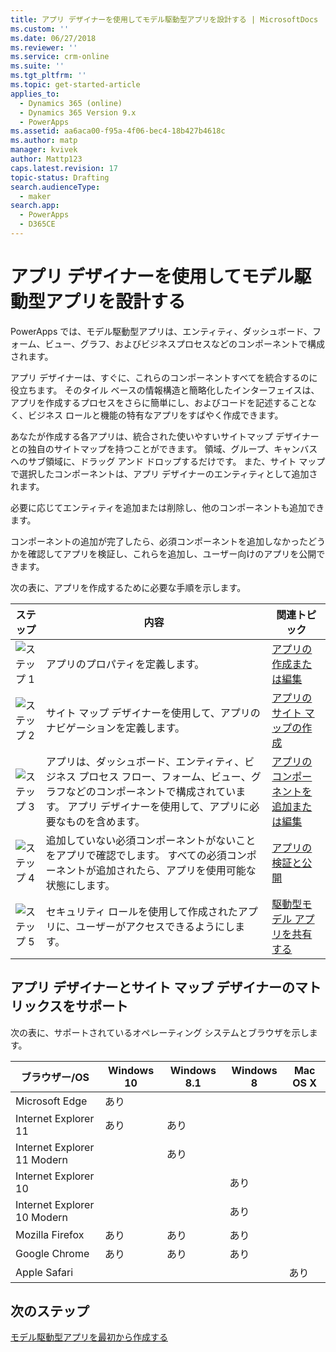 ```yaml
---
title: アプリ デザイナーを使用してモデル駆動型アプリを設計する | MicrosoftDocs
ms.custom: ''
ms.date: 06/27/2018
ms.reviewer: ''
ms.service: crm-online
ms.suite: ''
ms.tgt_pltfrm: ''
ms.topic: get-started-article
applies_to:
  - Dynamics 365 (online)
  - Dynamics 365 Version 9.x
  - PowerApps
ms.assetid: aa6aca00-f95a-4f06-bec4-18b427b4618c
ms.author: matp
manager: kvivek
author: Mattp123
caps.latest.revision: 17
topic-status: Drafting
search.audienceType:
  - maker
search.app:
  - PowerApps
  - D365CE
---
```


# <a name="design-model-driven-apps-by-using-the-app-designer"></a>アプリ デザイナーを使用してモデル駆動型アプリを設計する

PowerApps では、モデル駆動型アプリは、エンティティ、ダッシュボード、フォーム、ビュー、グラフ、およびビジネスプロセスなどのコンポーネントで構成されます。  
  
 アプリ デザイナーは、すぐに、これらのコンポーネントすべてを統合するのに役立ちます。 そのタイル ベースの情報構造と簡略化したインターフェイスは、アプリを作成するプロセスをさらに簡単にし、およびコードを記述することなく、ビジネス ロールと機能の特有なアプリをすばやく作成できます。  
  
 あなたが作成する各アプリは、統合された使いやすいサイトマップ デザイナーとの独自のサイトマップを持つことができます。  領域、グループ、キャンバスへのサブ領域に、ドラッグ アンド ドロップするだけです。 また、サイト マップで選択したコンポーネントは、アプリ デザイナーのエンティティとして追加されます。  
  
 必要に応じてエンティティを追加または削除し、他のコンポーネントも追加できます。  
  
 コンポーネントの追加が完了したら、必須コンポーネントを追加しなかったどうかを確認してアプリを検証し、これらを追加し、ユーザー向けのアプリを公開できます。  
  
 次の表に、アプリを作成するために必要な手順を示します。  
  
|ステップ|内容|関連トピック|  
|----------|-----------------|--------------------|  
|![ステップ 1](media/walkthrough-green-1.png "ステップ 1")|アプリのプロパティを定義します。|[アプリの作成または編集](create-edit-app.md)|  
|![ステップ 2](media/walkthrough-green-2.png "ステップ 2")|サイト マップ デザイナーを使用して、アプリのナビゲーションを定義します。|[アプリのサイト マップの作成](create-site-map-app.md)|  
|![ステップ 3](media/walkthrough-green-3.png "ステップ 3")|アプリは、ダッシュボード、エンティティ、ビジネス プロセス フロー、フォーム、ビュー、グラフなどのコンポーネントで構成されています。 アプリ デザイナーを使用して、アプリに必要なものを含めます。|[アプリのコンポーネントを追加または編集](add-edit-app-components.md)|  
|![ステップ 4](media/walkthrough-green-4.png "ステップ 4")|追加していない必須コンポーネントがないことをアプリで確認でします。 すべての必須コンポーネントが追加されたら、アプリを使用可能な状態にします。 |[アプリの検証と公開](validate-app.md)|  
|![ステップ 5](media/walkthrough-green-5.png "ステップ 5")|セキュリティ ロールを使用して作成されたアプリに、ユーザーがアクセスできるようにします。|[駆動型モデル アプリを共有する](https://docs.microsoft.com/en-us/powerapps/maker/model-driven-apps/share-model-driven-app)|  
  
## <a name="support-matrix-for-the-app-designer-and-site-map-designer"></a>アプリ デザイナーとサイト マップ デザイナーのマトリックスをサポート  
 次の表に、サポートされているオペレーティング システムとブラウザを示します。  
  
|ブラウザー/OS|Windows 10|Windows 8.1|Windows 8|Mac OS X|  
|-----------------|----------------|-----------------|---------------|--------------|  
| Microsoft Edge |あり||||  
| Internet Explorer 11 |あり|あり|||  
| Internet Explorer 11 Modern ||あり|||  
| Internet Explorer 10 |||あり||  
| Internet Explorer 10 Modern |||あり||  
| Mozilla Firefox |あり|あり|あり||  
| Google Chrome |あり|あり|あり||  
| Apple Safari ||||あり|  
  
## <a name="next-steps"></a>次のステップ  
 [モデル駆動型アプリを最初から作成する](https://docs.microsoft.com/en-us/powerapps/maker/model-driven-apps/build-first-model-driven-app)


